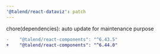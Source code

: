 ```yaml
---
'@talend/react-dataviz': patch
---
```


chore(dependencies): auto update for maintenance purpose

```diff
-    "@talend/react-components": "^6.43.5"
+    "@talend/react-components": "^6.44.0"
```
